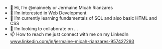 - 👋 Hi, I’m @mainnely or Jermaine Micah Rianzares
- 👀 I’m interested in Web Development
- 🌱 I’m currently learning fundamentals of SQL and also basic HTML and CSS
- 💞️ I’m looking to collaborate on ...
- 📫 How to reach me just connect with me on my LinkedIn www.linkedin.com/in/jermaine-micah-rianzares-957427293

<!---
mainnely/mainnely is a ✨ special ✨ repository because its `README.md` (this file) appears on your GitHub profile.
You can click the Preview link to take a look at your changes.
--->
